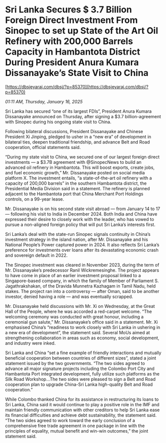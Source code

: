 # Sri Lanka Secures  $ 3.7  Billion Foreign Direct Investment From Sinopec to set up State of the Art Oil Refinery with 200,000 Barrels Capacity in Hambantota District During President Anura Kumara Dissanayake’s State Visit to China

[https://dbsjeyaraj.com/dbsj/?p=85370](https://dbsjeyaraj.com/dbsj/?p=85370)

*01:11 AM, Thursday, January 16, 2025*

Sri Lanka has secured “one of its largest FDIs”, President Anura Kumara Dissanayake announced on Thursday, after signing a $3.7 billion-agreement with Sinopec during his ongoing state visit to China.

Following bilateral discussions, President Dissanayake and Chinese President Xi Jinping, pledged to usher in a “new era” of development in bilateral ties, deepen traditional friendship, and advance Belt and Road cooperation, official statements said.

“During my state visit to China, we secured one of our largest foreign direct investments — a $3.7B agreement with @SinopecNews to build an advanced oil refinery in Hambantota. This will boost exports, create jobs, and fuel economic growth,” Mr. Dissanayake posted on social media platform X. The investment entails, “a state-of-the-art oil refinery with a capacity of 200,000 barrels” in the southern Hambantota district, the Presidential Media Division said in a statement. The refinery is planned adjacent to the Hambantota port that China Merchant Port Holdings controls, on a 99-year lease.

Mr. Dissanayake is on his second state visit abroad — from January 14 to 17 — following his visit to India in December 2024. Both India and China have expressed their desire to closely work with the leader, who has vowed to pursue a non-aligned foreign policy that will put Sri Lanka’s interests first.

Sri Lanka’s deal with the state-run Sinopec signals continuity in China’s investment strategy in the island nation, after Mr. Dissanayake and his National People’s Power captured power in 2024. It also reflects Sri Lanka’s preference for investments over loans after its devastating economic crash and sovereign default in 2022.

The Sinopec investment was cleared in November 2023, during the term of Mr. Dissanayake’s predecessor Ranil Wickremesinghe. The project appears to have come in place of an earlier investment proposal linked to a Singapore-based company, in which the family of Member of Parliament S. Jagathrakshakan, of the Dravida Munnetra Kazhagam in Tamil Nadu, held stakes. The project ran into a controversy — after Oman, said to be another investor, denied having a role — and was eventually scrapped.

Mr. Dissanayake held discussions with Mr. Xi on Wednesday, at the Great Hall of the People, where he was accorded a red-carpet welcome. “The welcoming ceremony was conducted with great honour, including a ceremonial gun salute,” Mr. Dissanayake’s office said in a statement. Mr. Xi emphasised China’s “readiness to work closely with Sri Lanka in ushering in a new era of development”, the statement said. Several MoUs aimed at strengthening collaboration in areas such as economy, social development, and industry were inked.

Sri Lanka and China “set a fine example of friendly interactions and mutually beneficial cooperation between countries of different sizes”, stated a joint statement issued by the two governments. “The two sides agreed to advance all major signature projects including the Colombo Port City and Hambantota Port integrated development, fully utilize such platforms as the Silk Road Workshop…The two sides were pleased to sign a Belt and Road cooperation plan to upgrade China-Sri Lanka high-quality Belt and Road cooperation.”

While Colombo thanked China for its assistance in restructuring its loans to Sri Lanka, China said it would continue to play a positive role in the IMF and maintain friendly communication with other creditors to help Sri Lanka ease its financial difficulties and achieve debt sustainability, the statement said. “The two sides agreed to work toward the early conclusion of a comprehensive free trade agreement in one package in line with the principles of equality, mutual benefit and win-win outcomes,” the joint statement said.

